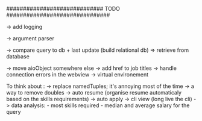 
#############################  TODO  ############################### 

-> add logging 

-> argument parser

-> compare query to db + last update (build relational db) 
=> retrieve from database

-> move aioObject somewhere else
-> add href to job titles
-> handle connection errors in the webview
-> virtual environement

To think about :
-> replace namedTuples; it's annoying most of the time
-> a way to remove doubles 
-> auto resume (organise resume automaticaly based on the skills requirements)
-> auto apply
-> cli view (long live the cli)
-> data analysis:
      - most skills required
      - median and average salary for the query

